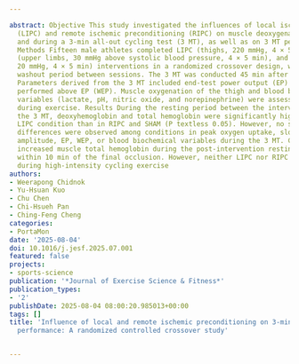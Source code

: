 ---
abstract: Objective This study investigated the influences of local ischemic preconditioning
  (LIPC) and remote ischemic preconditioning (RIPC) on muscle deoxygenation before
  and during a 3-min all-out cycling test (3 MT), as well as on 3 MT performance.
  Methods Fifteen male athletes completed LIPC (thighs, 220 mmHg, 4 × 5 min), RIPC
  (upper limbs, 30 mmHg above systolic blood pressure, 4 × 5 min), and SHAM (thighs,
  20 mmHg, 4 × 5 min) interventions in a randomized crossover design, with a 4-day
  washout period between sessions. The 3 MT was conducted 45 min after each intervention.
  Parameters derived from the 3 MT included end-test power output (EP) and the work
  performed above EP (WEP). Muscle oxygenation of the thigh and blood biochemical
  variables (lactate, pH, nitric oxide, and norepinephrine) were assessed before and
  during exercise. Results During the resting period between the intervention and
  the 3 MT, deoxyhemoglobin and total hemoglobin were significantly higher in the
  LIPC condition than in RIPC and SHAM (P textless 0.05). However, no significant
  differences were observed among conditions in peak oxygen uptake, slow component
  amplitude, EP, WEP, or blood biochemical variables during the 3 MT. Conclusion LIPC
  increased muscle total hemoglobin during the post-intervention resting period, particularly
  within 10 min of the final occlusion. However, neither LIPC nor RIPC improved performance
  during high-intensity cycling exercise
authors:
- Weerapong Chidnok
- Yu-Hsuan Kuo
- Chu Chen
- Chi-Hsueh Pan
- Ching-Feng Cheng
categories:
- PortaMon
date: '2025-08-04'
doi: 10.1016/j.jesf.2025.07.001
featured: false
projects:
- sports-science
publication: '*Journal of Exercise Science & Fitness*'
publication_types:
- '2'
publishDate: 2025-08-04 08:00:20.985013+00:00
tags: []
title: 'Influence of local and remote ischemic preconditioning on 3-min all-out exercise
  performance: A randomized controlled crossover study'

---
